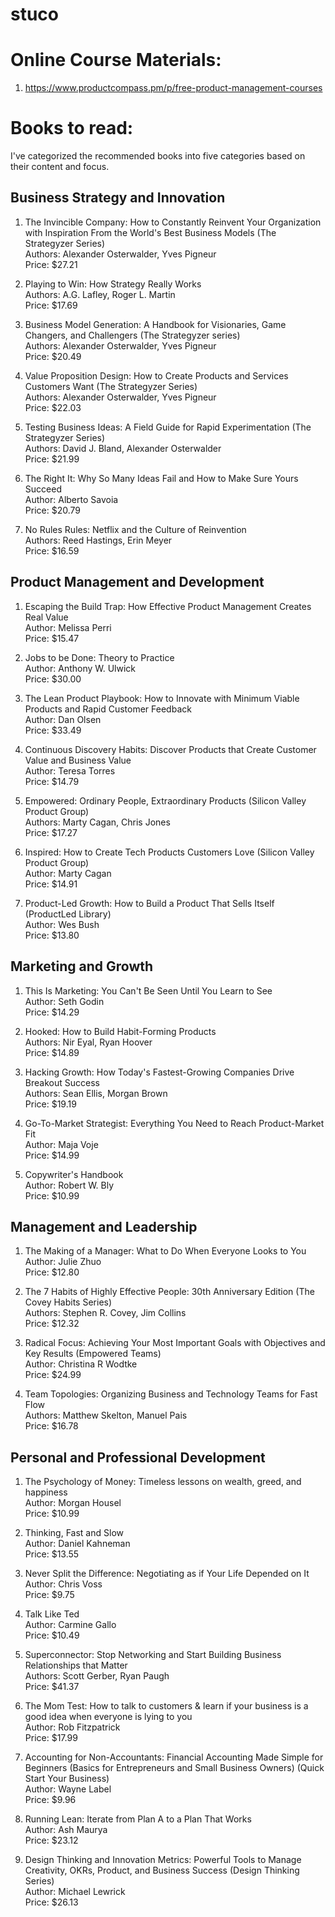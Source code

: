 # stuco

# Online Course Materials:
1. https://www.productcompass.pm/p/free-product-management-courses


# Books to read:

I've categorized the recommended books into five categories based on their content and focus.

## Business Strategy and Innovation

1. The Invincible Company: How to Constantly Reinvent Your Organization with Inspiration From the World's Best Business Models (The Strategyzer Series)  
   Authors: Alexander Osterwalder, Yves Pigneur  
   Price: $27.21  

2. Playing to Win: How Strategy Really Works  
   Authors: A.G. Lafley, Roger L. Martin  
   Price: $17.69  

3. Business Model Generation: A Handbook for Visionaries, Game Changers, and Challengers (The Strategyzer series)  
   Authors: Alexander Osterwalder, Yves Pigneur  
   Price: $20.49  

4. Value Proposition Design: How to Create Products and Services Customers Want (The Strategyzer Series)  
   Authors: Alexander Osterwalder, Yves Pigneur  
   Price: $22.03  

5. Testing Business Ideas: A Field Guide for Rapid Experimentation (The Strategyzer Series)  
   Authors: David J. Bland, Alexander Osterwalder  
   Price: $21.99  

6. The Right It: Why So Many Ideas Fail and How to Make Sure Yours Succeed  
   Author: Alberto Savoia  
   Price: $20.79  

7. No Rules Rules: Netflix and the Culture of Reinvention  
   Authors: Reed Hastings, Erin Meyer  
   Price: $16.59  

## Product Management and Development

1. Escaping the Build Trap: How Effective Product Management Creates Real Value  
   Author: Melissa Perri  
   Price: $15.47  

2. Jobs to be Done: Theory to Practice  
   Author: Anthony W. Ulwick  
   Price: $30.00  

3. The Lean Product Playbook: How to Innovate with Minimum Viable Products and Rapid Customer Feedback  
   Author: Dan Olsen  
   Price: $33.49  

4. Continuous Discovery Habits: Discover Products that Create Customer Value and Business Value  
   Author: Teresa Torres  
   Price: $14.79  

5. Empowered: Ordinary People, Extraordinary Products (Silicon Valley Product Group)  
   Authors: Marty Cagan, Chris Jones  
   Price: $17.27  

6. Inspired: How to Create Tech Products Customers Love (Silicon Valley Product Group)  
   Author: Marty Cagan  
   Price: $14.91  

7. Product-Led Growth: How to Build a Product That Sells Itself (ProductLed Library)  
   Author: Wes Bush  
   Price: $13.80  

## Marketing and Growth

1. This Is Marketing: You Can't Be Seen Until You Learn to See  
   Author: Seth Godin  
   Price: $14.29  

2. Hooked: How to Build Habit-Forming Products  
   Authors: Nir Eyal, Ryan Hoover  
   Price: $14.89  

3. Hacking Growth: How Today's Fastest-Growing Companies Drive Breakout Success  
   Authors: Sean Ellis, Morgan Brown  
   Price: $19.19  

4. Go-To-Market Strategist: Everything You Need to Reach Product-Market Fit  
   Author: Maja Voje  
   Price: $14.99  

5. Copywriter's Handbook  
   Author: Robert W. Bly  
   Price: $10.99  

## Management and Leadership

1. The Making of a Manager: What to Do When Everyone Looks to You  
   Author: Julie Zhuo  
   Price: $12.80  

2. The 7 Habits of Highly Effective People: 30th Anniversary Edition (The Covey Habits Series)  
   Authors: Stephen R. Covey, Jim Collins  
   Price: $12.32  

3. Radical Focus: Achieving Your Most Important Goals with Objectives and Key Results (Empowered Teams)  
   Author: Christina R Wodtke  
   Price: $24.99  

4. Team Topologies: Organizing Business and Technology Teams for Fast Flow  
   Authors: Matthew Skelton, Manuel Pais  
   Price: $16.78  

## Personal and Professional Development

1. The Psychology of Money: Timeless lessons on wealth, greed, and happiness  
   Author: Morgan Housel  
   Price: $10.99  

2. Thinking, Fast and Slow  
   Author: Daniel Kahneman  
   Price: $13.55  

3. Never Split the Difference: Negotiating as if Your Life Depended on It  
   Author: Chris Voss  
   Price: $9.75  

4. Talk Like Ted  
   Author: Carmine Gallo  
   Price: $10.49  

5. Superconnector: Stop Networking and Start Building Business Relationships that Matter  
   Authors: Scott Gerber, Ryan Paugh  
   Price: $41.37  

6. The Mom Test: How to talk to customers & learn if your business is a good idea when everyone is lying to you  
   Author: Rob Fitzpatrick  
   Price: $17.99  

7. Accounting for Non-Accountants: Financial Accounting Made Simple for Beginners (Basics for Entrepreneurs and Small Business Owners) (Quick Start Your Business)  
   Author: Wayne Label  
   Price: $9.96  

8. Running Lean: Iterate from Plan A to a Plan That Works  
   Author: Ash Maurya  
   Price: $23.12  

9. Design Thinking and Innovation Metrics: Powerful Tools to Manage Creativity, OKRs, Product, and Business Success (Design Thinking Series)  
   Author: Michael Lewrick  
   Price: $26.13  

